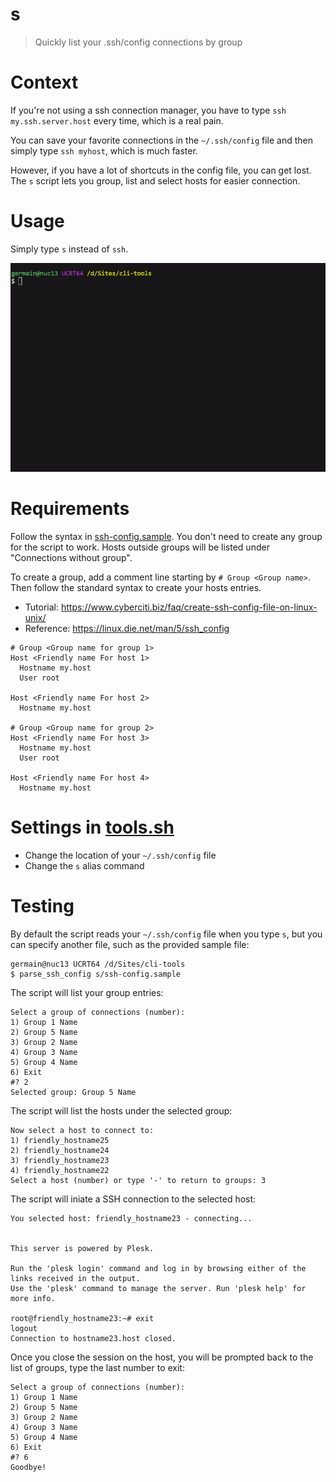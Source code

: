 # s

> Quickly list your .ssh/config connections by group

# Context

If you're not using a ssh connection manager, you have to type `ssh my.ssh.server.host` every time, which is a real pain.

You can save your favorite connections in the `~/.ssh/config` file and then simply type `ssh myhost`, which is much faster.

However, if you have a lot of shortcuts in the config file, you can get lost. The `s` script lets you group, list and select hosts for easier connection.

# Usage

Simply type `s` instead of `ssh`.

![demo](img/demo.gif)

# Requirements

Follow the syntax in [ssh-config.sample](ssh-config.sample).
You don't need to create any group for the script to work.
Hosts outside groups will be listed under "Connections without group".

To create a group, add a comment line starting by `# Group <Group name>`.
Then follow the standard syntax to create your hosts entries.
- Tutorial: https://www.cyberciti.biz/faq/create-ssh-config-file-on-linux-unix/
- Reference: https://linux.die.net/man/5/ssh_config

```
# Group <Group name for group 1>
Host <Friendly name For host 1>
  Hostname my.host
  User root

Host <Friendly name For host 2>
  Hostname my.host

# Group <Group name for group 2>
Host <Friendly name For host 3>
  Hostname my.host
  User root

Host <Friendly name For host 4>
  Hostname my.host
```

# Settings in [tools.sh](../tools.sh)

- Change the location of your `~/.ssh/config` file
- Change the `s` alias command


# Testing

By default the script reads your `~/.ssh/config` file when you type `s`, but you can specify another file, such as the provided sample file:

```
germain@nuc13 UCRT64 /d/Sites/cli-tools
$ parse_ssh_config s/ssh-config.sample
```

The script will list your group entries:

```
Select a group of connections (number):
1) Group 1 Name
2) Group 5 Name
3) Group 2 Name
4) Group 3 Name
5) Group 4 Name
6) Exit
#? 2
Selected group: Group 5 Name
```

The script will list the hosts under the selected group:

```
Now select a host to connect to:
1) friendly_hostname25
2) friendly_hostname24
3) friendly_hostname23
4) friendly_hostname22
Select a host (number) or type '-' to return to groups: 3
```

The script will iniate a SSH connection to the selected host:

```
You selected host: friendly_hostname23 - connecting...


This server is powered by Plesk.

Run the 'plesk login' command and log in by browsing either of the links received in the output.
Use the 'plesk' command to manage the server. Run 'plesk help' for more info.

root@friendly_hostname23:~# exit
logout
Connection to hostname23.host closed.
```

Once you close the session on the host, you will be prompted back to the list of groups, type the last number to exit:

```
Select a group of connections (number):
1) Group 1 Name
2) Group 5 Name
3) Group 2 Name
4) Group 3 Name
5) Group 4 Name
6) Exit
#? 6
Goodbye!
```